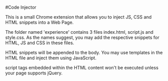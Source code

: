 #Code Injector

This is a small Chrome extension that allows you to inject JS, CSS and HTML snippets into a Web Page. 

The folder named 'experience' contains 3 files index.html, script.js and style.css. As the names suggest, you may add the respective snippets for HTML, JS and CSS in these files. 

HTML snippets will be appended to the body. You may use templates in the HTML file and inject them using JavaScript.

script tags embedded within the HTML content won't be executed unless your page supports jQuery.